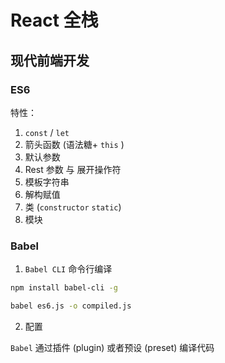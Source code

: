 # React 全栈

## 现代前端开发

### ES6

特性：

1. `const` / `let`
1. 箭头函数 (语法糖+ `this` )
1. 默认参数
1. Rest 参数 与 展开操作符
1. 模板字符串
1. 解构赋值
1. 类 (`constructor` `static`)
1. 模块

### Babel

1. `Babel CLI` 命令行编译

```bash
npm install babel-cli -g

babel es6.js -o compiled.js
```

2. 配置

`Babel` 通过插件 (plugin) 或者预设 (preset) 编译代码
